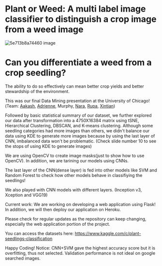 # Plant or Weed: A multi label image classifier to distinguish a crop image from a weed image

![5e713b8a74460 image](https://user-images.githubusercontent.com/66754032/94639081-044bd180-02a1-11eb-9922-391bc4d1f25b.jpg)

# Can you differentiate a weed from a crop seedling?

The ability to do so effectively can mean better crop yields and better stewardship of the environment.

This was our final Data Mining presentation at the University of Chicago!(Team: [Aakash](https://www.linkedin.com/in/aakash-pahuja16/), [Adrienne](https://www.linkedin.com/in/adrienneywang/), Murphy, [Nara](https://www.linkedin.com/in/narasimha-kamath-ardi-133169132/), [Rupa](https://www.linkedin.com/in/satarupa-ghosh-pmp-1413634/), [Xintian](https://www.linkedin.com/in/xintiansu/))

Followed by basic statistical summary of our dataset, we further explored our data after transformation into a 4750X16384 matrix using tSNE, Hierarchical Clustering, DBSCAN, and K-means clustering. Although some seedling categories had more images than others, we didn't balance our data using KDE to generate more images because by using the last layer of CNN, imbalanced data won't be problematic. (Check slide number 10 to see the stops of using KDE to generate images)

We are using OpenCV to create image masks(just to show how to use OpenCV). In addition, we are tarining our models using CNNs. 

The last layer of the CNN(dense layer) is fed into other models like SVM and Random Forest to check how other models behave in classifiying the seedlings!

We also played with CNN models with different layers. (Inception v3, Xception and VGG19)

Current work: We are working on developing a web application using Flask! In addition, we will then deploy our application on Heroku.

Please check for regular updates as the repository can keep changing, especially the web application portion of the project.

You can access the datasets here: https://www.kaggle.com/c/plant-seedlings-classification

Happy Coding!
Notice: CNN+SVM gave the highest accuracy score but it is overfitting, thus not selected. Validation performance is not ideal on google searched images. 
